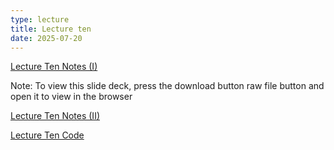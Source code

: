 ```yaml
---
type: lecture
title: Lecture ten
date: 2025-07-20
---
```


[Lecture Ten Notes (I)](https://github.com/wonjun-seo/cosmos/tree/master/static_files/presentations/lecture_ten/Neural_Nets_II.slides.html)

Note: To view this slide deck, press the download button raw file button and open it to view in the browser


[Lecture Ten Notes (II)](https://github.com/wonjun-seo/cosmos/tree/master/static_files/presentations/lecture_ten/Transformer.pdf)

[Lecture Ten Code](https://github.com/wonjun-seo/cosmos/tree/master/static_files/presentations/lecture_ten/)